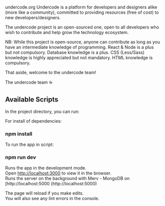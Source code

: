 undercode.org
Undercode is a platform for developers and designers alike (more like a community), committed to providing resources (free of cost) to new developers/designers.

The undercode project is an open-sourced one, open to all developers who wish to contribute and help grow the technology ecosystem.

NB:
While this project is open-source, anyone can contribute as long as you have an intermediate knowledge of programming. React & Node is a plus but not compulsory. Database knowledge is a plus. CSS (Less/Sass) knowledge is highly appreciated but not mandatory. HTML knowledge is compulsory.

That aside, welcome to the undercode team!

The undercode team ☕

## Available Scripts

In the project directory, you can run:

For install of dependencies:

### npm install 

To run the app in script:

### npm run dev

Runs the app in the development mode.<br>
Open [http://localhost:3000](http://localhost:3000) to view it in the browser.<br>
Runs the server on the background with Merv - MongoDB on [http://localhost:5000 (http://localhost:5000)

The page will reload if you make edits.<br>
You will also see any lint errors in the console.

